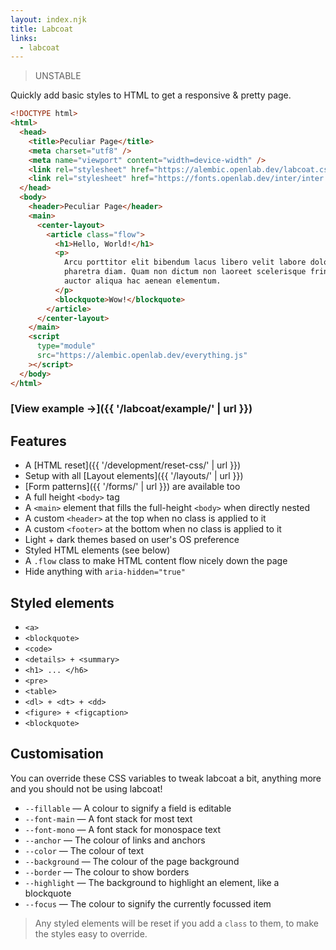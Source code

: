 ```yaml
---
layout: index.njk
title: Labcoat
links:
  - labcoat
---
```


> UNSTABLE

Quickly add basic styles to HTML to get a responsive & pretty page.

```html
<!DOCTYPE html>
<html>
  <head>
    <title>Peculiar Page</title>
    <meta charset="utf8" />
    <meta name="viewport" content="width=device-width" />
    <link rel="stylesheet" href="https://alembic.openlab.dev/labcoat.css" />
    <link rel="stylesheet" href="https://fonts.openlab.dev/inter/inter.css" />
  </head>
  <body>
    <header>Peculiar Page</header>
    <main>
      <center-layout>
        <article class="flow">
          <h1>Hello, World!</h1>
          <p>
            Arcu porttitor elit bibendum lacus libero velit labore dolor
            pharetra diam. Quam non dictum non laoreet scelerisque fringilla
            auctor aliqua hac aenean elementum.
          </p>
          <blockquote>Wow!</blockquote>
        </article>
      </center-layout>
    </main>
    <script
      type="module"
      src="https://alembic.openlab.dev/everything.js"
    ></script>
  </body>
</html>
```

### [View example →]({{ '/labcoat/example/' | url }})

## Features

- A [HTML reset]({{ '/development/reset-css/' | url }})
- Setup with all [Layout elements]({{ '/layouts/' | url }})
- [Form patterns]({{ '/forms/' | url }}) are available too
- A full height `<body>` tag
- A `<main>` element that fills the full-height `<body>` when directly nested
- A custom `<header>` at the top when no class is applied to it
- A custom `<footer>` at the bottom when no class is applied to it
- Light + dark themes based on user's OS preference
- Styled HTML elements (see below)
- A `.flow` class to make HTML content flow nicely down the page
- Hide anything with `aria-hidden="true"`

## Styled elements

- `<a>`
- `<blockquote>`
- `<code>`
- `<details> + <summary>`
- `<h1> ... </h6>`
- `<pre>`
- `<table>`
- `<dl> + <dt> + <dd>`
- `<figure> + <figcaption>`
- `<blockquote>`

## Customisation

You can override these CSS variables to tweak labcoat a bit, anything more and you should not be using labcoat!

- `--fillable` — A colour to signify a field is editable
- `--font-main` — A font stack for most text
- `--font-mono` — A font stack for monospace text
- `--anchor` — The colour of links and anchors
- `--color` — The colour of text
- `--background` — The colour of the page background
- `--border` — The colour to show borders
- `--highlight` — The background to highlight an element, like a blockquote
- `--focus` — The colour to signify the currently focussed item

> Any styled elements will be reset if you add a `class` to them,
> to make the styles easy to override.

